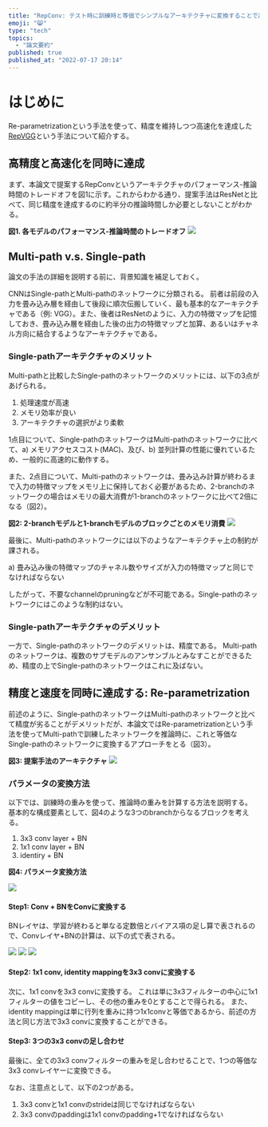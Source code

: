 ```yaml
---
title: "RepConv: テスト時に訓練時と等価でシンプルなアーキテクチャに変換することで高速化かつ高精度を達成"
emoji: "😸"
type: "tech"
topics:
  - "論文要約"
published: true
published_at: "2022-07-17 20:14"
---
```


# はじめに

Re-parametrizationという手法を使って、精度を維持しつつ高速化を達成した[RepVGG]という手法について紹介する。

[RepVGG]: https://arxiv.org/abs/2101.03697

## 高精度と高速化を同時に達成

まず、本論文で提案するRepConvというアーキテクチャのパフォーマンス-推論時間のトレードオフを図1に示す。これからわかる通り、提案手法はResNetと比べて、同じ精度を達成するのに約半分の推論時間しか必要としないことがわかる。

**図1. 各モデルのパフォーマンス-推論時間のトレードオフ**
![](https://storage.googleapis.com/zenn-user-upload/994943460a3f-20220717.png)

## Multi-path v.s. Single-path

論文の手法の詳細を説明する前に、背景知識を補足しておく。

CNNはSingle-pathとMulti-pathのネットワークに分類される。
前者は前段の入力を畳み込み層を経由して後段に順次伝搬していく、最も基本的なアーキテクチャである（例: VGG）。また、後者はResNetのように、入力の特徴マップを記憶しておき、畳み込み層を経由した後の出力の特徴マップと加算、あるいはチャネル方向に結合するようなアーキテクチャである。

### Single-pathアーキテクチャのメリット

Multi-pathと比較したSingle-pathのネットワークのメリットには、以下の3点があげられる。

1. 処理速度が高速
2. メモリ効率が良い
3. アーキテクチャの選択がより柔軟

1点目について、Single-pathのネットワークはMulti-pathのネットワークに比べて、a) メモリアクセスコスト(MAC)、及び、b) 並列計算の性能に優れているため、一般的に高速的に動作する。

また、2点目について、Multi-pathのネットワークは、畳み込み計算が終わるまで入力の特徴マップをメモリ上に保持しておく必要があるため、2-branchのネットワークの場合はメモリの最大消費が1-branchのネットワークに比べて2倍になる（図2）。

**図2: 2-branchモデルと1-branchモデルのブロックごとのメモリ消費**
![](https://storage.googleapis.com/zenn-user-upload/0529ddee4fc5-20220717.png)

最後に、Multi-pathのネットワークには以下のようなアーキテクチャ上の制約が課される。

a) 畳み込み後の特徴マップのチャネル数やサイズが入力の特徴マップと同じでなければならない

したがって、不要なchannelのpruningなどが不可能である。Single-pathのネットワークにはこのような制約はない。

### Single-pathアーキテクチャのデメリット

一方で、Single-pathのネットワークのデメリットは、精度である。
Multi-pathのネットワークは、複数のサブモデルのアンサンブルとみなすことができるため、精度の上でSingle-pathのネットワークはこれに及ばない。

## 精度と速度を同時に達成する: Re-parametrization

前述のように、Single-pathのネットワークはMulti-pathのネットワークと比べて精度が劣ることがデメリットだが、本論文ではRe-parametrizationという手法を使ってMulti-pathで訓練したネットワークを推論時に、これと等価なSingle-pathのネットワークに変換するアプローチをとる（図3）。

**図3: 提案手法のアーキテクチャ**
![](https://storage.googleapis.com/zenn-user-upload/8d0f2ded0c41-20220717.png)

### パラメータの変換方法

以下では、訓練時の重みを使って、推論時の重みを計算する方法を説明する。
基本的な構成要素として、図4のような3つのbranchからなるブロックを考える。

1. 3x3 conv layer + BN
2. 1x1 conv layer + BN
3. identiry + BN

**図4: パラメータ変換方法**

![](https://storage.googleapis.com/zenn-user-upload/7e9e8215c09e-20220717.png)

#### Step1: Conv + BNをConvに変換する

BNレイヤは、学習が終わると単なる定数倍とバイアス項の足し算で表されるので、Convレイヤ+BNの計算は、以下の式で表される。

![](https://storage.googleapis.com/zenn-user-upload/f94d710b7129-20220717.png)
![](https://storage.googleapis.com/zenn-user-upload/99be8040dd3c-20220717.png)
![](https://storage.googleapis.com/zenn-user-upload/a2de8d6e4fa2-20220717.png)


#### Step2: 1x1 conv, identity mappingを3x3 convに変換する

次に、1x1 convを3x3 convに変換する。
これは単に3x3フィルターの中心に1x1フィルターの値をコピーし、その他の重みを0とすることで得られる。
また、identity mappingは単に行列を重みに持つ1x1convと等価であるから、前述の方法と同じ方法で3x3 convに変換することができる。

#### Step3: 3つの3x3 convの足し合わせ

最後に、全ての3x3 convフィルターの重みを足し合わせることで、1つの等価な3x3 convレイヤーに変換できる。

なお、注意点として、以下の2つがある。

1. 3x3 convと1x1 convのstrideは同じでなければならない
2. 3x3 convのpaddingは1x1 convのpadding+1でなければならない